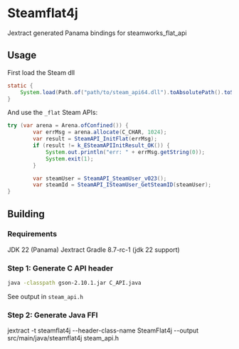 # Steamflat4j
Jextract generated Panama bindings for steamworks_flat_api

## Usage
First load the Steam dll
```java
static {
    System.load(Path.of("path/to/steam_api64.dll").toAbsolutePath().toString());
}
```

And use the `_flat` Steam APIs:

```java
try (var arena = Arena.ofConfined()) {
        var errMsg = arena.allocate(C_CHAR, 1024);
        var result = SteamAPI_InitFlat(errMsg);
        if (result != k_ESteamAPIInitResult_OK()) {
            System.out.println("err: " + errMsg.getString(0));
            System.exit(1);
        }

        var steamUser = SteamAPI_SteamUser_v023();
        var steamId = SteamAPI_ISteamUser_GetSteamID(steamUser);
}
```


## Building
### Requirements
JDK 22 (Panama)
Jextract
Gradle 8.7-rc-1 (jdk 22 support)

### Step 1: Generate C API header
```sh
java -classpath gson-2.10.1.jar C_API.java
```
See output in `steam_api.h`

### Step 2: Generate Java FFI
jextract -t steamflat4j --header-class-name SteamFlat4j --output src/main/java/steamflat4j steam_api.h
